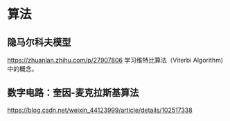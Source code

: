 # 算法

## 隐马尔科夫模型
https://zhuanlan.zhihu.com/p/27907806 学习维特比算法（Viterbi Algorithm)中的概念。 

## 数字电路：奎因-麦克拉斯基算法
https://blog.csdn.net/weixin_44123999/article/details/102517338
